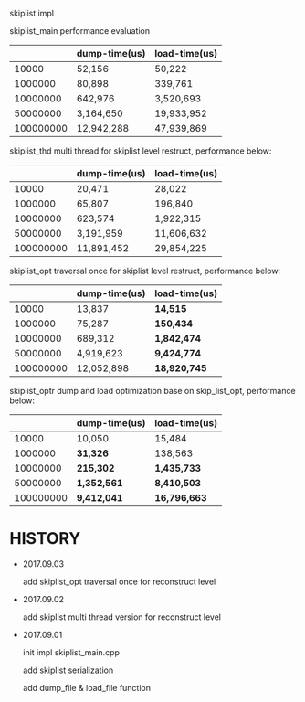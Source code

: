 skiplist impl

skiplist_main performance evaluation

||dump-time(us)|load-time(us)
---|---|---
|10000|52,156|50,222
|1000000|80,898|339,761
|10000000|642,976|3,520,693
|50000000|3,164,650|19,933,952
|100000000|12,942,288|47,939,869

skiplist_thd multi thread for skiplist level restruct, performance below:

||dump-time(us)|load-time(us)
---|---|---
|10000|20,471|28,022
|1000000|65,807|196,840
|10000000|623,574|1,922,315
|50000000|3,191,959|11,606,632
|100000000|11,891,452|29,854,225

skiplist_opt traversal once for skiplist level restruct, performance below:

||dump-time(us)|load-time(us)
---|---|---
|10000|13,837|**14,515**
|1000000|75,287|**150,434**
|10000000|689,312|**1,842,474**
|50000000|4,919,623|**9,424,774**
|100000000|12,052,898|**18,920,745**

skiplist_optr dump and load optimization base on skip_list_opt, performance below:

||dump-time(us)|load-time(us)
---|---|---
|10000|10,050|15,484
|1000000|**31,326**|138,563
|10000000|**215,302**|**1,435,733**
|50000000|**1,352,561**|**8,410,503**
|100000000|**9,412,041**|**16,796,663**

# HISTORY
- 2017.09.03

  add skiplist_opt traversal once for reconstruct level
  
- 2017.09.02

  add skiplist multi thread version for reconstruct level
  
- 2017.09.01

  init impl skiplist_main.cpp
  
  add skiplist serialization
  
  add dump_file & load_file function
